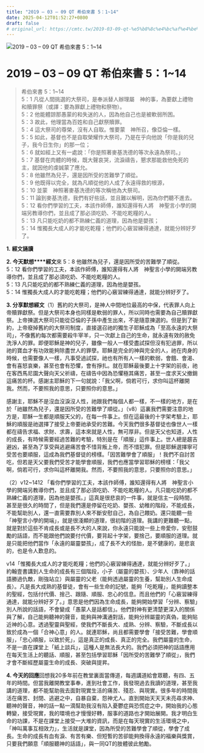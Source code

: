 ```yaml
---
title: "2019 – 03 – 09 QT 希伯來書 5：1~14"
date: 2025-04-12T01:52:27+0800
draft: false
# original_url: https://cmtc.tw/2019-03-09-qt-%e5%b8%8c%e4%bc%af%e4%be%86%e6%9b%b8-5%ef%bc%9a114
---
```


![2019 – 03 – 09 QT 希伯來書 5：1\~14](/images/qt.jpg   "2019 – 03 – 09 QT 希伯來書 5：1\~14")

# 2019 – 03 – 09 QT 希伯來書 5：1\~14

> 希伯來書 5：1\~14  
> 5：1 凡從人間挑選的大祭司，是奉派替人辦理屬　神的事，為要獻上禮物和贖罪祭（或譯：要為罪獻上禮物和祭物）。  
> 5：2 他能體諒那愚蒙的和失迷的人，因為他自己也是被軟弱所困。  
> 5：3 故此，他理當為百姓和自己獻祭贖罪。  
> 5：4 這大祭司的尊榮，沒有人自取。惟要蒙　神所召，像亞倫一樣。  
> 5：5 如此，基督也不是自取榮耀作大祭司，乃是在乎向他說「你是我的兒子，我今日生你」的那一位；  
> 5：6 就如經上又有一處說：「你是照著麥基洗德的等次永遠為祭司。」  
> 5：7 基督在肉體的時候，既大聲哀哭，流淚禱告，懇求那能救他免死的主，就因他的虔誠蒙了應允。  
> 5：8 他雖然為兒子，還是因所受的苦難學了順從。  
> 5：9 他既得以完全，就為凡順從他的人成了永遠得救的根源，  
> 5：10 並蒙　神照著麥基洗德的等次稱他為大祭司。  
> 5：11 論到麥基洗德，我們有好些話，並且難以解明，因為你們聽不進去。  
> 5：12 看你們學習的工夫，本該作師傅，誰知還得有人將　神聖言小學的開端另教導你們，並且成了那必須吃奶、不能吃乾糧的人。  
> 5：13 凡只能吃奶的都不熟練仁義的道理，因為他是嬰孩；  
> 5：14 惟獨長大成人的才能吃乾糧；他們的心竅習練得通達，就能分辨好歹了。

**1.** **經文誦讀**

**2. 今天默想****經文**來 5：8 他雖然為兒子，還是因所受的苦難學了順從。  
5：12 看你們學習的工夫，本該作師傅，誰知還得有人將　神聖言小學的開端另教導你們，並且成了那必須吃奶、不能吃乾糧的人。  
5：13 凡只能吃奶的都不熟練仁義的道理，因為他是嬰孩。  
5：14 惟獨長大成人的才能吃乾糧；他們的心竅習練得通達，就能分辨好歹了。

**3. 分享默想經文**（1）舊約的大祭司，是神人中間地位最高的中保，代表罪人向上帝贖罪獻祭。但是大祭司本身也同樣是軟弱的罪人，所以同時也需要為自己贖罪獻祭。上帝揀選大祭司只能從亞倫的子孫中產生出來，不是隨意揀選的。但是到了新約，上帝廢掉舊約的大祭司制度，直接選召祂的獨生子耶穌成為「至高永遠的大祭司」，不像舊約每次都需要殺牛宰羊，只一次獻上自己的生命，就永遠有效的赦免洗淨人的罪。即便耶穌是神的兒子，雖像一般人一樣受盡試探但沒有犯過罪，所以祂的寶血才有功效能夠除盡世人的罪孽。耶穌是完全的神與完全的人，祂在肉身的時候，也需要像人一樣，凡事受過試探，祂也有所有人一樣的軟弱，會餓、會渴、會有喜怒哀樂，甚至也會有恐懼，會有掙扎。就在耶穌最後要上十字架的前夜，祂在客西馬尼園大聲向天父祈禱，在禱告中因為恐懼極其痛苦，甚至一度求天父撤銷這痛苦的杯。感謝主耶穌的下一句就說：「我父啊，倘若可行，求你叫這杯離開我。然而，不要照我的意思，只要照你的意思。」

感謝主，耶穌不是沒血沒淚沒人性，祂跟我們每個人都一樣，不一樣的地方，是在於「祂雖然為兒子，還是因所受的苦難學了順從。」（v8）這裏我們需要注意的地方是，耶穌一生都是順服天父的，在每一件事上。但在這最後的十字架考驗上，耶穌的順服是祂選擇了接受上帝要祂承受的苦難。今天我們很多基督徒也像世人一樣都在禱告求福、求財、求壽，這本來就是人性，無可厚非。但是天父也知道，人性的成長，有時候需要經過苦難的考驗，特別是在「順服」這件事上。世人總是趨吉避凶，甚至為了享受與逃避痛苦會不惜背叛上帝，而不惜犯罪。但是耶穌選擇寧可受苦也要順服，這成為我們基督徒的榜樣。「因苦難學會了順服」！我們不自討苦吃，但若是天父要我們受苦才能學會順服，我們也應當學習耶穌的榜樣：「我父啊，倘若可行，求你叫這杯離開我。然而，不要照我的意思，只要照你的意思。」

（2）v12\~1412 「看你們學習的工夫，本該作師傅，誰知還得有人將　神聖言小學的開端另教導你們，並且成了那必須吃奶、不能吃乾糧的人。凡只能吃奶的都不熟練仁義的道理，因為他是嬰孩。」這真是很悲哀的一件事，就是信主一段時間，甚至是很久的時間了，但是我們還是停留在吃奶、嬰孩、幼稚的階段，不能成長，不能幫助別人，還一直需要靠別人來不斷安慰自己，為自己餵奶。還只能聽一些「神聖言小學的開端」，就是很淺顯的道理，很初階的道理。我講的更難聽一點，就是對於這些不肯成長或是長不大的人來說，你永遠只能說一些上帝愛你，安慰鼓勵的話語，而不能跟他們說要付代價，要背起十字架，要捨己，要順服的道理。就是只能把他們當作「永遠的屬靈嬰孩」，成了長不大的怪胎，是不健康的，是悲哀的，也是令人歎息的。

v14「惟獨長大成人的才能吃乾糧；他們的心竅習練得通達，就能分辨好歹了。」約翰壹書講到人生命的成長有三個階段，小子（屬靈的嬰孩）、少年人（靠神的話語勝過仇敵，剛強站立）與屬靈的父老（能夠透過屬靈的生養，幫助別人生命成長）。凡是長大成熟的基督徒，會有一些生命的記號，能夠「吃乾糧」，能夠讀整本的聖經，包括付代價、捨己、跟隨、順服、忠心的信息。而且他們的「心竅習練得通達，就能分辨好歹了。」意思是他們因為生命成長，能夠開始學習「分辨、察驗」別人所說的話語，不會變成「愚蒙人是話都信」。他們對神有更清楚更深入的關係與了解，自己能夠聽神的聲音，能夠與神溝通對話，能夠分辨屬靈的真偽，能夠貼近神的心意。透過聖靈與聖經，使我們不斷長大、成熟、分辨、察驗，不斷成長以致於成為一個「合神心意」的人。就連耶穌，尚且都需要學會「接受苦難，學會順服」，「忠心順服，以致於死」，這是真正的成長、真正的完全。我們屬靈的生命，不是一直在課堂上「紙上談兵」，這種人是無法長大的。我們必須把神的話語應用在每天生活上的聽話、順服，甚至包括學習耶穌「因所受的苦難學了順從」，我們才會不斷經歷屬靈生命的成長、突破與提昇。

**4. 今天的回應**回想我20多年前在教堂裏面當傳道，每週講道給會眾聽，有四、五年的時間。但當我離開教堂事奉，進到社會工作，我發現過去我讀的道理，甚至我講的道理，都不能幫助我去面對現實生活的痛苦、殘忍、與現實。很多年的時間我活在痛苦、封閉、逃避之中，自暴自棄，怨神尤人。直到開始天天天未亮尋求神、聽神的聲音，神的話一點一滴幫助我沒有陷入憂鬱症與恐慌症之中，開始我的心態轉變，接受現實，我的環境也才慢慢好轉，服事的道路也才開始展開。我才明白生命的功課，不是在課堂上接受一大堆的資訊，而是在每天現實的生活環境之中，「神叫萬事互相效力」，生活就是課堂，因為所受的苦難學會了順從，學會了成長。生命的成長有血有淚、有苦有樂、但短暫的苦卻能夠換得永遠的福樂與獎賞，只要我們願意「順服聽神的話語」，與一同QT的肢體彼此勉勵。